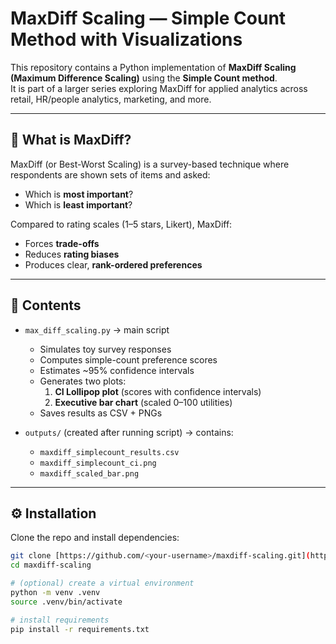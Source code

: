 # MaxDiff Scaling — Simple Count Method with Visualizations

This repository contains a Python implementation of **MaxDiff Scaling (Maximum Difference Scaling)** using the **Simple Count method**.  
It is part of a larger series exploring MaxDiff for applied analytics across retail, HR/people analytics, marketing, and more.

---

## 📌 What is MaxDiff?
MaxDiff (or Best-Worst Scaling) is a survey-based technique where respondents are shown sets of items and asked:
- Which is **most important**?
- Which is **least important**?

Compared to rating scales (1–5 stars, Likert), MaxDiff:
- Forces **trade-offs**
- Reduces **rating biases**
- Produces clear, **rank-ordered preferences**

---

## 📂 Contents
- `max_diff_scaling.py` → main script  
  - Simulates toy survey responses
  - Computes simple-count preference scores
  - Estimates ~95% confidence intervals
  - Generates two plots:
    1. **CI Lollipop plot** (scores with confidence intervals)
    2. **Executive bar chart** (scaled 0–100 utilities)
  - Saves results as CSV + PNGs

- `outputs/` (created after running script) → contains:
  - `maxdiff_simplecount_results.csv`
  - `maxdiff_simplecount_ci.png`
  - `maxdiff_scaled_bar.png`

---

## ⚙️ Installation

Clone the repo and install dependencies:

```bash
git clone [https://github.com/<your-username>/maxdiff-scaling.git](https://github.com/srishti2906/maxdiff-scaling.git)
cd maxdiff-scaling

# (optional) create a virtual environment
python -m venv .venv
source .venv/bin/activate

# install requirements
pip install -r requirements.txt
